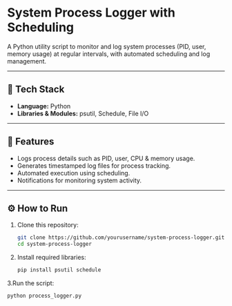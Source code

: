 
# System Process Logger with Scheduling

A Python utility script to monitor and log system processes (PID, user, memory usage) at regular intervals, with automated scheduling and log management.

---

## 🚀 Tech Stack
- **Language:** Python  
- **Libraries & Modules:** psutil, Schedule, File I/O  

---

## 🔑 Features
- Logs process details such as PID, user, CPU & memory usage.  
- Generates timestamped log files for process tracking.  
- Automated execution using scheduling.  
- Notifications for monitoring system activity.  

---

## ⚙️ How to Run
1. Clone this repository:
   ```bash
   git clone https://github.com/yourusername/system-process-logger.git
   cd system-process-logger

2. Install required libraries:
   ```bash
   pip install psutil schedule

3.Run the script:
   ```bash
   python process_logger.py



